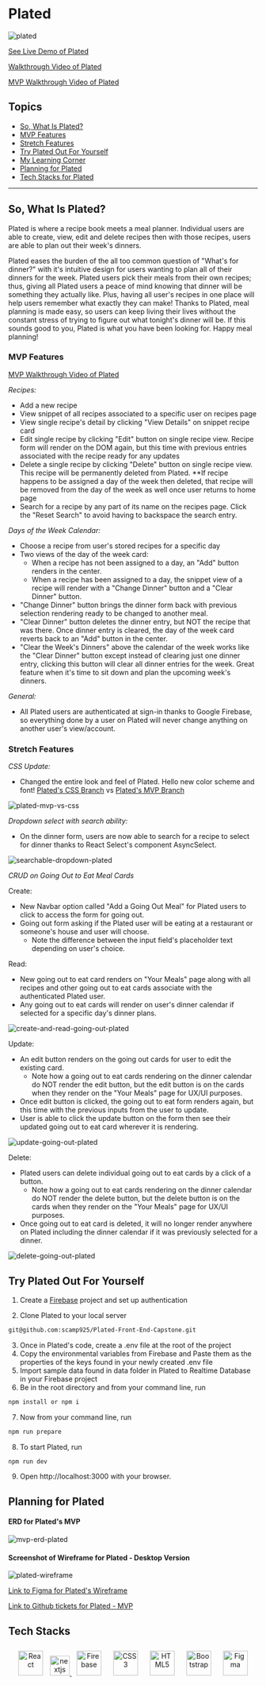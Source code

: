 # Plated

![plated](https://user-images.githubusercontent.com/98675776/189264541-3c4b2291-8177-4b83-9721-4f1f9705a794.png)

[See Live Demo of Plated](https://sariah-campopiano-plated.netlify.app/)

[Walkthrough Video of Plated](https://www.loom.com/share/2868a23b2eb94b2d90eb0848649a7844)

[MVP Walkthrough Video of Plated](https://www.loom.com/share/bcf31a33b6c24587a24ca8040b7f6d3a)

## Topics
- [So, What Is Plated?](#so-what-is-plated)
- [MVP Features](#mvp-features)
- [Stretch Features](#stretch-features)
- [Try Plated Out For Yourself](#try-plated-out-for-yourself)
- [My Learning Corner](#learning-corner)
- [Planning for Plated](#planning-for-plated)
- [Tech Stacks for Plated](#tech-stacks)
___
## So, What Is Plated?
Plated is where a recipe book meets a meal planner. Individual users are able to create, view, edit and delete recipes then with those recipes, users are able to plan out their week's dinners. 

Plated eases the burden of the all too common question of "What's for dinner?" with it's intuitive design for users wanting to plan all of their dinners for the week. Plated users pick their meals from their own recipes; thus, giving all Plated users a peace of mind knowing that dinner will be something they actually like. Plus, having all user's recipes in one place will help users remember what exactly they can make! Thanks to Plated, meal planning is made easy, so users can keep living their lives without the constant stress of trying to figure out what tonight's dinner will be. If this sounds good to you, Plated is what you have been looking for. Happy meal planning!

### MVP Features

[MVP Walkthrough Video of Plated](https://www.loom.com/share/bcf31a33b6c24587a24ca8040b7f6d3a)

<em>Recipes:</em>
- Add a new recipe
- View snippet of all recipes associated to a specific user on recipes page
- View single recipe's detail by clicking "View Details" on snippet recipe card
- Edit single recipe by clicking "Edit" button on single recipe view. Recipe form will render on the DOM again, but this time with previous entries associated with the recipe ready for any updates
- Delete a single recipe by clicking "Delete" button on single recipe view. This recipe will be permanently deleted from Plated. **If recipe happens to be assigned a day of the week then deleted, that recipe will be removed from the day of the week as well once user returns to home page
- Search for a recipe by any part of its name on the recipes page. Click the "Reset Search" to avoid having to backspace the search entry.

<em>Days of the Week Calendar:</em>
- Choose a recipe from user's stored recipes for a specific day
- Two views of the day of the week card:
    - When a recipe has not been assigned to a day, an "Add" button renders in the center.
    - When a recipe has been assigned to a day, the snippet view of a recipe will render with a "Change Dinner" button and a "Clear Dinner" button.
- "Change Dinner" button brings the dinner form back with previous selection rendering ready to be changed to another meal.
- "Clear Dinner" button deletes the dinner entry, but NOT the recipe that was there. Once dinner entry is cleared, the day of the week card reverts back to an "Add" button in the center.
- "Clear the Week's Dinners" above the calendar of the week works like the "Clear Dinner" button except instead of clearing just one dinner entry, clicking this button will clear all dinner entries for the week. Great feature when it's time to sit down and plan the upcoming week's dinners.

<em>General:</em>
- All Plated users are authenticated at sign-in thanks to Google Firebase, so everything done by a user on Plated will never change anything on another user's view/account.

### Stretch Features

<em>CSS Update:</em>
- Changed the entire look and feel of Plated. Hello new color scheme and font!
[Plated's CSS Branch](https://github.com/scamp925/Plated-Front-End-Capstone/tree/css)
vs
[Plated's MVP Branch](https://github.com/scamp925/Plated-Front-End-Capstone/tree/plated-mvp)

![plated-mvp-vs-css](https://user-images.githubusercontent.com/98675776/190865384-b2401500-645a-42e1-b950-57f64f977df2.jpg)

<em>Dropdown select with search ability:</em>
- On the dinner form, users are now able to search for a recipe to select for dinner thanks to React Select's component AsyncSelect.

![searchable-dropdown-plated](https://user-images.githubusercontent.com/98675776/190864428-a6154232-f6e1-4d84-891e-ca205ceca68b.gif)

<em>CRUD on Going Out to Eat Meal Cards</em>

Create:
- New Navbar option called "Add a Going Out Meal" for Plated users to click to access the form for going out.
- Going out form asking if the Plated user will be eating at a restaurant or someone's house and user will choose.
  - Note the difference between the input field's placeholder text depending on user's choice.

Read:
- New going out to eat card renders on "Your Meals" page along with all recipes and other going out to eat cards associate with the authenticated Plated user.
- Any going out to eat cards will render on user's dinner calendar if selected for a specific day's dinner plans.

![create-and-read-going-out-plated](https://user-images.githubusercontent.com/98675776/191652981-1f1e17e7-cebd-4bc0-92a9-8daa6f00dd81.gif)

Update:
- An edit button renders on the going out cards for user to edit the existing card.
  - Note how a going out to eat cards rendering on the dinner calendar do NOT render the edit button, but the edit button is on the cards when they render on the "Your Meals" page for UX/UI purposes.
- Once edit button is clicked, the going out to eat form renders again, but this time with the previous inputs from the user to update.
- User is able to click the update button on the form then see their updated going out to eat card wherever it is rendering.

![update-going-out-plated](https://user-images.githubusercontent.com/98675776/191653635-7ade48bc-6378-4c86-a532-6e740672e7df.gif)

Delete:
- Plated users can delete individual going out to eat cards by a click of a button.
  - Note how a going out to eat cards rendering on the dinner calendar do NOT render the delete button, but the delete button is on the cards when they render on the "Your Meals" page for UX/UI purposes.
- Once going out to eat card is deleted, it will no longer render anywhere on Plated including the dinner calendar if it was previously selected for a dinner.

![delete-going-out-plated](https://user-images.githubusercontent.com/98675776/191654222-30a11efd-03a4-4fad-8ff8-2068a10325e6.gif)

## Try Plated Out For Yourself
1. Create a [Firebase](https://firebase.google.com/) project and set up authentication

2. Clone Plated to your local server
``` bash
git@github.com:scamp925/Plated-Front-End-Capstone.git
```
3. Once in Plated's code, create a .env file at the root of the project
4. Copy the environmental variables from Firebase and Paste them as the properties of the keys found in your newly created .env file
5. Import sample data found in data folder in Plated to Realtime Database in your Firebase project
6. Be in the root directory and from your command line, run
``` bash
npm install or npm i
```
7. Now from your command line, run
``` bash
npm run prepare
```
8. To start Plated, run
``` bash
npm run dev
```
9. Open http://localhost:3000 with your browser.
## Planning for Plated

#### ERD for Plated's MVP
![mvp-erd-plated](https://user-images.githubusercontent.com/98675776/189425881-3e240407-ff16-49ef-ad8c-895c557c8e04.png)

#### Screenshot of Wireframe for Plated - Desktop Version
![plated-wireframe](https://user-images.githubusercontent.com/98675776/189426940-3fccdab8-a6d8-40fb-9cd8-87ab9cdb2e02.png)

[Link to Figma for Plated's Wireframe](https://www.figma.com/file/InVac86MKqy9v3mHxYpQm3/Plated-Front-End-Capstone?node-id=0%3A1)

[Link to Github tickets for Plated - MVP](https://github.com/scamp925/Plated-Front-End-Capstone/issues?page=1&q=is%3Aissue+is%3Aclosed)

## Tech Stacks
<div align="center">  
<a href="https://reactjs.org/" target="_blank"><img style="margin: 10px" src="https://profilinator.rishav.dev/skills-assets/react-original-wordmark.svg" alt="React" height="50" /></a>  
<a href="https://nextjs.org/" target="_blank" rel="noreferrer"> <img src="https://cdn.worldvectorlogo.com/logos/nextjs-2.svg" alt="nextjs" width="40" height="40"/>
<a href="https://firebase.google.com/" target="_blank"><img style="margin: 10px" src="https://profilinator.rishav.dev/skills-assets/firebase.png" alt="Firebase" height="50" /></a> 
<a href="https://www.w3schools.com/css/" target="_blank"><img style="margin: 10px" src="https://profilinator.rishav.dev/skills-assets/css3-original-wordmark.svg" alt="CSS3" height="50" /></a>  
<a href="https://en.wikipedia.org/wiki/HTML5" target="_blank"><img style="margin: 10px" src="https://profilinator.rishav.dev/skills-assets/html5-original-wordmark.svg" alt="HTML5" height="50" /></a>  
<a href="https://getbootstrap.com/docs/3.4/javascript/" target="_blank"><img style="margin: 10px" src="https://profilinator.rishav.dev/skills-assets/bootstrap-plain.svg" alt="Bootstrap" height="50" /></a>  
<a href="https://www.figma.com/" target="_blank"><img style="margin: 10px" src="https://profilinator.rishav.dev/skills-assets/figma-icon.svg" alt="Figma" height="50" /></a>  
</div>
